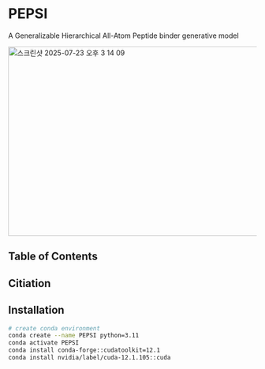 # PEPSI
A Generalizable Hierarchical All-Atom Peptide binder generative model

<img width="981" height="384" alt="스크린샷 2025-07-23 오후 3 14 09" src="https://github.com/user-attachments/assets/24b45f04-7dbb-4278-be06-f40dda66ed0e" />

## Table of Contents 

## Citiation 

## Installation
```bash
# create conda environment
conda create --name PEPSI python=3.11
conda activate PEPSI
conda install conda-forge::cudatoolkit=12.1
conda install nvidia/label/cuda-12.1.105::cuda
